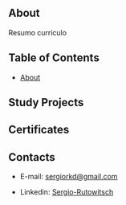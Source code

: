 ## About
Resumo curriculo

## Table of Contents
- [About](#About)
## Study Projects

## Certificates

## Contacts
- E-mail: sergiorkd@gmail.com
* Linkedin: [Sergio-Rutowitsch](https://www.linkedin.com/in/sergio-rutowitsch/)
